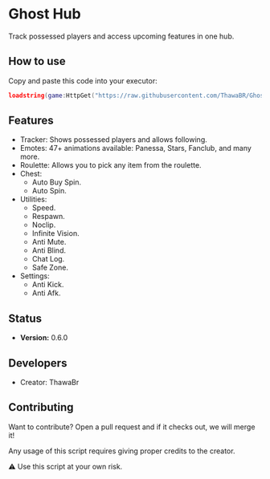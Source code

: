 # Ghost Hub

Track possessed players and access upcoming features in one hub.

## How to use

Copy and paste this code into your executor:

```lua
loadstring(game:HttpGet("https://raw.githubusercontent.com/ThawaBR/GhostHub/refs/heads/main/source"))()
```
## Features

- Tracker: Shows possessed players and allows following.
- Emotes: 47+ animations available: Panessa, Stars, Fanclub, and many more.
- Roulette: Allows you to pick any item from the roulette.
- Chest:
  - Auto Buy Spin.
  - Auto Spin.
- Utilities:
  - Speed.
  - Respawn.
  - Noclip.
  - Infinite Vision.
  - Anti Mute.
  - Anti Blind.
  - Chat Log.
  - Safe Zone.
- Settings:
  - Anti Kick.
  - Anti Afk.

## Status
- **Version:** 0.6.0

## Developers
- Creator: ThawaBr

## Contributing
Want to contribute? Open a pull request and if it checks out, we will merge it!

Any usage of this script requires giving proper credits to the creator.

⚠️ Use this script at your own risk.

